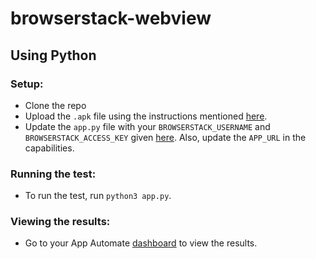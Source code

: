 # browserstack-webview

## Using Python

### Setup:

- Clone the repo
- Upload the `.apk` file using the instructions mentioned [here](https://www.browserstack.com/docs/app-automate/appium/upload-app-from-filesystem).
- Update the `app.py` file with your `BROWSERSTACK_USERNAME` and `BROWSERSTACK_ACCESS_KEY` given [here](https://www.browserstack.com/accounts/settings). Also, update the `APP_URL` in the capabilities. 

### Running the test:

- To run the test, run `python3 app.py`.

### Viewing the results:

- Go to your App Automate [dashboard](https://www.browserstack.com/app-automate) to view the results.
